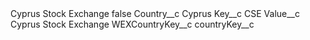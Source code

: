 <?xml version="1.0" encoding="UTF-8"?>
<CustomMetadata xmlns="http://soap.sforce.com/2006/04/metadata" xmlns:xsi="http://www.w3.org/2001/XMLSchema-instance" xmlns:xsd="http://www.w3.org/2001/XMLSchema">
    <label>Cyprus Stock Exchange</label>
    <protected>false</protected>
    <values>
        <field>Country__c</field>
        <value xsi:type="xsd:string">Cyprus</value>
    </values>
    <values>
        <field>Key__c</field>
        <value xsi:type="xsd:string">CSE</value>
    </values>
    <values>
        <field>Value__c</field>
        <value xsi:type="xsd:string">Cyprus Stock Exchange</value>
    </values>
    <values>
        <field>WEXCountryKey__c</field>
        <value xsi:nil="true"/>
    </values>
    <values>
        <field>countryKey__c</field>
        <value xsi:nil="true"/>
    </values>
</CustomMetadata>
